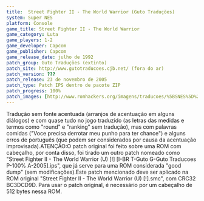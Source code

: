 ```yaml
---
title:  Street Fighter II - The World Warrior (Guto Traduções)
system: Super NES
platform: Console
game_title: Street Fighter II - The World Warrior
game_category: Luta
game_players: 1-2
game_developer: Capcom
game_publisher: Capcom
game_release_date: julho de 1992
patch_group: Guto Traduções (extinto)
patch_site: http://www.gutotraducoes.cjb.net/ (fora do ar)
patch_version: ???
patch_release: 23 de novembro de 2005
patch_type: Patch IPS dentro de pacote ZIP
patch_progress: 100%
patch_images: [http://www.romhackers.org/imagens/traducoes/%5BSNES%5D%20Street%20Fighter%20II%20-%20The%20World%20Warrior%20-%20Guto%20Traducoes%20-%201.png,http://www.romhackers.org/imagens/traducoes/%5BSNES%5D%20Street%20Fighter%20II%20-%20The%20World%20Warrior%20-%20Guto%20Traducoes%20-%202.png,http://www.romhackers.org/imagens/traducoes/%5BSNES%5D%20Street%20Fighter%20II%20-%20The%20World%20Warrior%20-%20Guto%20Traducoes%20-%203.png]
---
```

Tradução sem fonte acentuada (arranjos de acentuação em alguns diálogos) e com quase tudo no jogo traduzido (as letras das medidas e termos como "round" e "ranking" sem tradução), mas com palavras comidas ("Voce precisa derrotar meu punho para ter chance") e alguns erros de português (que podem ser considerados por causa da acentuação improvisada).ATENÇÃO:O patch original foi feito sobre uma ROM com cabeçalho, por conta disso, foi tirado um outro patch nomeado como "Street Fighter II - The World Warrior (U) [!] [I-BR T-Guto G-Guto Traducoes P-100% A-2005].ips", que já serve para uma ROM considerada "good dump" (sem modificações).Este patch mencionado deve ser aplicado na ROM original "Street Fighter II - The World Warrior (U) [!].smc", com CRC32 BC3DCD9D. Para usar o patch original, é necessário por um cabeçalho de 512 bytes nessa ROM.
